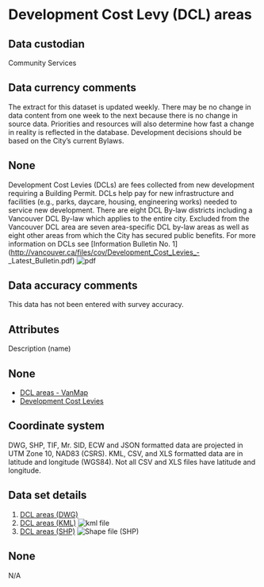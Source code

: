 # Development Cost Levy (DCL) areas
## Data custodian
Community Services

## Data currency comments
The extract for this dataset is updated weekly. There may be no change in data
content from one week to the next because there is no change in source data.
Priorities and resources will also determine how fast a change in reality is
reflected in the database. Development decisions should be based on the City’s
current Bylaws.

## None
Development Cost Levies (DCLs) are fees collected from new development
requiring a Building Permit. DCLs help pay for new infrastructure and
facilities (e.g., parks, daycare, housing, engineering works) needed to
service new development. There are eight DCL By-law districts including a
Vancouver DCL By-law which applies to the entire city. Excluded from the
Vancouver DCL area are seven area-specific DCL by-law areas as well as eight
other areas from which the City has secured public benefits. For more
information on DCLs see [Information Bulletin No.
1](http://vancouver.ca/files/cov/Development_Cost_Levies_-
_Latest_Bulletin.pdf) ![pdf](../images/icon_pdf.gif)

## Data accuracy comments
This data has not been entered with survey accuracy.

## Attributes
Description (name)

## None
  * [DCL areas - VanMap](http://former.vancouver.ca/vanmap/d/dclAreas.htm)
  * [Development Cost Levies](http://vancouver.ca/home-property-development/development-cost-levies.aspx)

## Coordinate system
DWG, SHP, TIF, Mr. SID, ECW and JSON formatted data are projected in UTM Zone
10, NAD83 (CSRS). KML, CSV, and XLS formatted data are in latitude and
longitude (WGS84). Not all CSV and XLS files have latitude and longitude.

## Data set details
  1. [DCL areas (DWG)](ftp://webftp.vancouver.ca/opendata/dwg/dcl_areas.dwg)
  2. [DCL areas (KML)](../download/kml/dcl_areas.kmz) ![kml file](../images/Icon_kml.gif)
  3. [DCL areas (SHP)](ftp://webftp.vancouver.ca/opendata/shape/dcl_areas_shp.zip) ![Shape file \(SHP\)](../images/icon_shape.jpg)

## None
N/A

